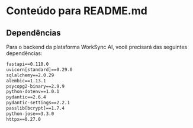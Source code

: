 # Conteúdo para README.md

## Dependências

Para o backend da plataforma WorkSync AI, você precisará das seguintes dependências:

```txt
fastapi==0.110.0
uvicorn[standard]==0.29.0
sqlalchemy==2.0.29
alembic==1.13.1
psycopg2-binary==2.9.9
python-dotenv==1.0.1
pydantic==2.6.4
pydantic-settings==2.2.1
passlib[bcrypt]==1.7.4
python-jose==3.3.0
httpx==0.27.0
```
